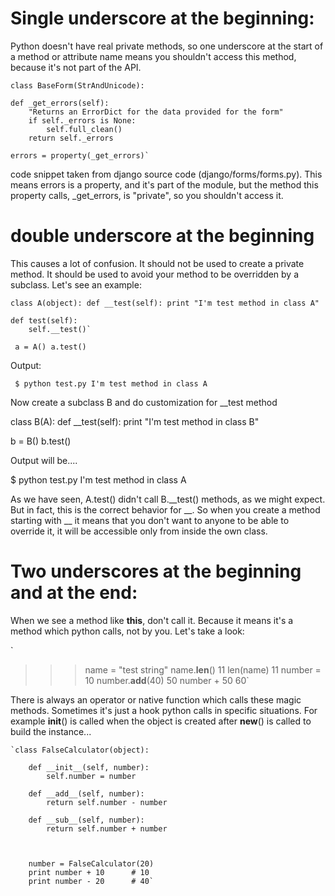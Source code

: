 
# Single underscore at the beginning:

Python doesn't have real private methods, so one underscore at the start of a method or attribute name means you shouldn't access this method, because it's not part of the API.

`class BaseForm(StrAndUnicode):`

    def _get_errors(self):
        "Returns an ErrorDict for the data provided for the form"
        if self._errors is None:
            self.full_clean()
        return self._errors

    errors = property(_get_errors)`
 
code snippet taken from django source code (django/forms/forms.py). This means errors is a property, and it's part of the module, but the method this property calls, _get_errors, is "private", so you shouldn't access it.

# double underscore at the beginning 

This causes a lot of confusion. It should not be used to create a private method. It should be used to avoid your method to be overridden by a subclass. Let's see an example:

`class A(object):
    def __test(self):
        print "I'm test method in class A"`

    def test(self):
        self.__test()`
`
a = A()
a.test()`

Output:

`
$ python test.py
I'm test method in class A`

Now create a subclass B and do customization for __test method

class B(A):
    def __test(self):
        print "I'm test method in class B"

b = B()
b.test()

Output will be....

$ python test.py
I'm test method in class A

As we have seen, A.test() didn't call B.__test() methods, as we might expect. But in fact, this is the correct behavior for __. So when you create a method starting with __ it means that you don't want to anyone to be able to override it, it will be accessible only from inside the own class.

# Two underscores at the beginning and at the end:

When we see a method like __this__, don't call it. Because it means it's a method which python calls, not by you. Let's take a look:

`
>>> name = "test string"
>>> name.__len__()
11
>>> len(name)
11
>>> number = 10
>>> number.__add__(40)
50
>>> number + 50
60`

There is always an operator or native function which calls these magic methods. Sometimes it's just a hook python calls in specific situations. For example __init__() is called when the object is created after __new__() is called to build the instance...

    `class FalseCalculator(object):

        def __init__(self, number):
            self.number = number
    
        def __add__(self, number):
            return self.number - number
    
        def __sub__(self, number):
            return self.number + number



        number = FalseCalculator(20)
        print number + 10      # 10
        print number - 20      # 40`
        









